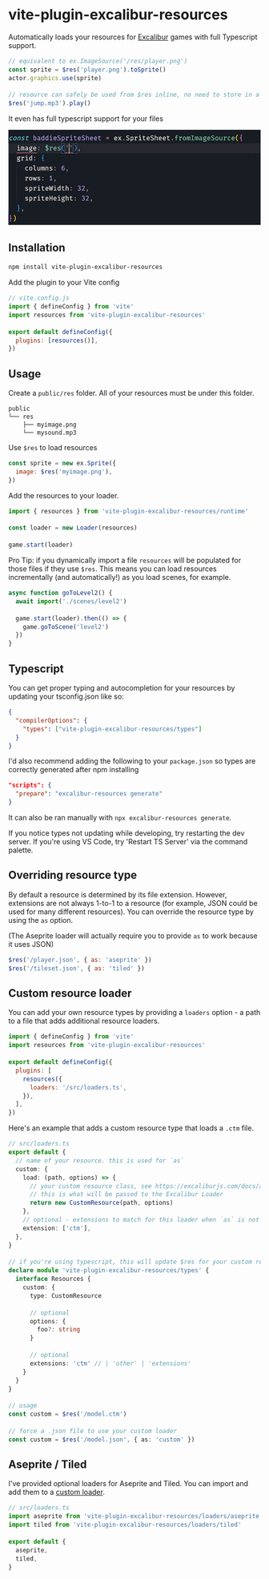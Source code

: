 # vite-plugin-excalibur-resources

Automatically loads your resources for [Excalibur](https://excaliburjs.com/) games with full Typescript support.

```js
// equivalent to ex.ImageSource('/res/player.png')
const sprite = $res('player.png').toSprite()
actor.graphics.use(sprite)

// resource can safely be used from $res inline, no need to store in a variable
$res('jump.mp3').play()
```

It even has full typescript support for your files

![autocomplete](./assets/autocomplete.gif)

## Installation

```bash
npm install vite-plugin-excalibur-resources
```

Add the plugin to your Vite config

```js
// vite.config.js
import { defineConfig } from 'vite'
import resources from 'vite-plugin-excalibur-resources'

export default defineConfig({
  plugins: [resources()],
})
```

## Usage

Create a `public/res` folder. All of your resources must be under this folder.

```
public
└── res
    ├── myimage.png
    └── mysound.mp3
```

Use `$res` to load resources

```js
const sprite = new ex.Sprite({
  image: $res('myimage.png'),
})
```

Add the resources to your loader.

```js
import { resources } from 'vite-plugin-excalibur-resources/runtime'

const loader = new Loader(resources)

game.start(loader)
```

Pro Tip: if you dynamically import a file `resources` will be populated for those files if they use `$res`. This means you can load resources incrementally (and automatically!) as you load scenes, for example.

```js
async function goToLevel2() {
  await import('./scenes/level2')

  game.start(loader).then(() => {
    game.goToScene('level2')
  })
}
```

## Typescript

You can get proper typing and autocompletion for your resources by updating your tsconfig.json like so:

```json
{
  "compilerOptions": {
    "types": ["vite-plugin-excalibur-resources/types"]
  }
}
```

I'd also recommend adding the following to your `package.json` so types are correctly generated after npm installing

```json
"scripts": {
  "prepare": "excalibur-resources generate"
}
```

It can also be ran manually with `npx excalibur-resources generate`.

If you notice types not updating while developing, try restarting the dev server. If you're using VS Code, try 'Restart TS Server' via the command palette.

## Overriding resource type

By default a resource is determined by its file extension. However, extensions are not always 1-to-1 to a resource (for example, JSON could be used for many different resources). You can override the resource type by using the `as` option.

(The Aseprite loader will actually require you to provide `as` to work because it uses JSON)

```js
$res('/player.json', { as: 'aseprite' })
$res('/tileset.json', { as: 'tiled' })
```

## Custom resource loader

You can add your own resource types by providing a `loaders` option - a path to a file that adds additional resource loaders.

```js
import { defineConfig } from 'vite'
import resources from 'vite-plugin-excalibur-resources'

export default defineConfig({
  plugins: [
    resources({
      loaders: '/src/loaders.ts',
    }),
  ],
})
```

Here's an example that adds a custom resource type that loads a `.ctm` file.

```ts
// src/loaders.ts
export default {
  // name of your resource. this is used for `as`
  custom: {
    load: (path, options) => {
      // your custom resource class, see https://excaliburjs.com/docs/api/edge/classes/Resource.html
      // this is what will be passed to the Excalibur Loader
      return new CustomResource(path, options)
    },
    // optional - extensions to match for this loader when `as` is not specified
    extension: ['ctm'],
  },
}

// if you're using typescript, this will update $res for your custom resource type
declare module 'vite-plugin-excalibur-resources/types' {
  interface Resources {
    custom: {
      type: CustomResource

      // optional
      options: {
        foo?: string
      }

      // optional
      extensions: 'ctm' // | 'other' | 'extensions'
    }
  }
}

// usage
const custom = $res('/model.ctm')

// force a .json file to use your custom loader
const custom = $res('/model.json', { as: 'custom' })
```

## Aseprite / Tiled

I've provided optional loaders for Aseprite and Tiled. You can import and add them to a [custom loader](#custom-resource-loader).

```ts
// src/loaders.ts
import aseprite from 'vite-plugin-excalibur-resources/loaders/aseprite'
import tiled from 'vite-plugin-excalibur-resources/loaders/tiled'

export default {
  aseprite,
  tiled,
}
```
